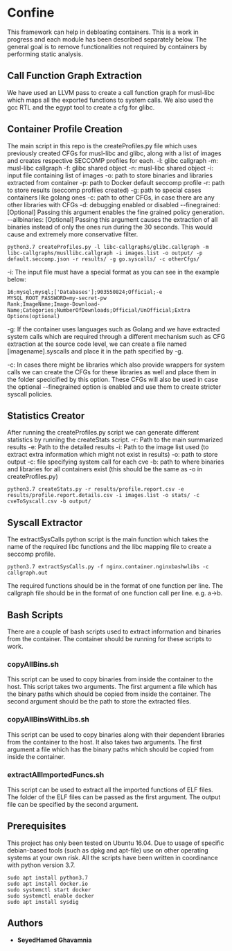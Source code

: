 # Confine

This framework can help in debloating containers. This is a work in progress 
and each module has been described separately below. The general goal is to 
remove functionalities not required by containers by performing static 
analysis.

## Call Function Graph Extraction
We have used an LLVM pass to create a call function graph for musl-libc 
which maps all the exported functions to system calls. We also used the 
gcc RTL and the egypt tool to create a cfg for glibc.

## Container Profile Creation
The main script in this repo is the createProfiles.py file which uses 
previously created CFGs for musl-libc and glibc, along with a list of 
images and creates respective SECCOMP profiles for each.
-l: glibc callgraph
-m: musl-libc callgraph
-f: glibc shared object
-n: musl-libc shared object
-i: input file containing list of images
-o: path to store binaries and libraries extracted from container
-p: path to Docker default seccomp profile
-r: path to store results (seccomp profiles created)
-g: path to special cases containers like golang ones
-c: path to other CFGs, in case there are any other libraries with CFGs 
-d: debugging enabled or disabled
--finegrained: [Optional] Passing this argument enables the fine grained policy generation.
--allbinaries: [Optional] Passing this argument causes the extraction of all 
binaries instead of only the ones run during the 30 seconds. This would cause 
and extremely more conservative filter.


```
python3.7 createProfiles.py -l libc-callgraphs/glibc.callgraph -m libc-callgraphs/musllibc.callgraph -i images.list -o output/ -p default.seccomp.json -r results/ -g go.syscalls/ -c otherCfgs/ 
```

-i: The input file must have a special format as you can see in the example below:
```
16;mysql;mysql;['Databases'];903550824;Official;-e MYSQL_ROOT_PASSWORD=my-secret-pw
Rank;ImageName;Image-Download-Name;Categories;NumberOfDownloads;Official/UnOfficial;Extra Options(optional)
```
-g: If the container uses languages such as Golang and we have extracted system 
calls which are required through a different mechanism such as CFG extraction 
at the source code level, we can create a file named [imagename].syscalls and 
place it in the path specified by -g.

-c: In cases there might be libraries which also provide wrappers for system 
calls we can create the CFGs for these libraries as well and place them in 
the folder specicified by this option. These CFGs will also be used in case 
the optional --finegrained option is enabled and use them to create stricter 
syscall policies.

## Statistics Creator
After running the createProfiles.py script we can generate different statistics 
by running the createStats script.
-r: Path to the main summarized results
-e: Path to the detailed results
-i: Path to the image list used (to extract extra information which might not exist in results)
-o: path to store output
-c: file specifying system call for each cve
-b: path to where binaries and libraries for all containers exist (this should be the same as -o in createProfiles.py)
```
python3.7 createStats.py -r results/profile.report.csv -e results/profile.report.details.csv -i images.list -o stats/ -c cveToSyscall.csv -b output/
```

## Syscall Extractor
The extractSysCalls python script is the main function which takes the name of 
the required libc functions and the libc mapping file to create a seccomp 
profile.

```
python3.7 extractSysCalls.py -f nginx.container.nginxbashwlibs -c callgraph.out
```
The required functions should be in the format of one function per line.
The callgraph file should be in the format of one function call per line. e.g. 
a->b.

## Bash Scripts
There are a couple of bash scripts used to extract information and binaries 
from the container. The container should be running for these scripts to work.

### copyAllBins.sh
This script can be used to copy binaries from inside the container to the host. 
This script takes two arguments. The first argument a file which has the binary 
paths which should be copied from inside the container. The second argument 
should be the path to store the extracted files.

### copyAllBinsWithLibs.sh
This script can be used to copy binaries along with their dependent libraries 
from the container to the host. It also takes two arguments. The first argument 
a file which has the binary paths which should be copied from inside the 
container.

### extractAllImportedFuncs.sh
This script can be used to extract all the imported functions of ELF files. 
The folder of the ELF files can be passed as the first argument. The output 
file can be specified by the second argument.


## Prerequisites

This project has only been tested on Ubuntu 16.04. Due to usage of specific
debian-based tools (such as dpkg and apt-file) use on other operating systems
at your own risk.
All the scripts have been written in coordinance with python version 3.7.
```
sudo apt install python3.7
sudo apt install docker.io
sudo systemctl start docker
sudo systemctl enable docker
sudo apt install sysdig
```

## Authors

* **SeyedHamed Ghavamnia**

